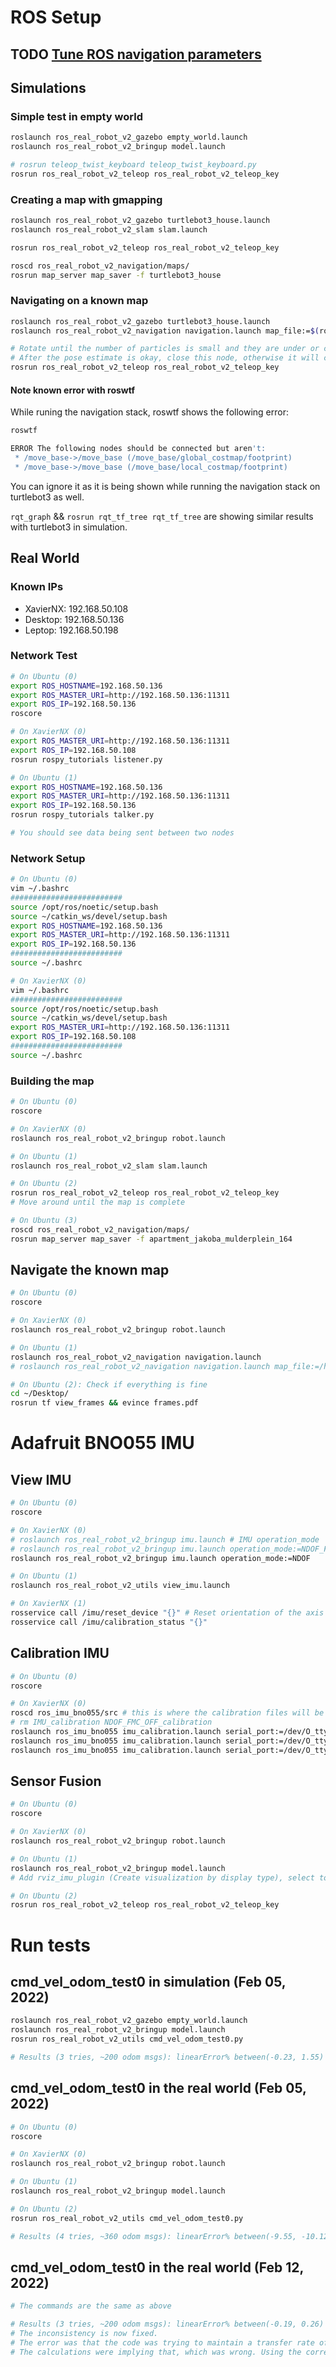 # **ROS Setup**

## TODO [Tune ROS navigation parameters](https://kaiyuzheng.me/documents/navguide.pdf)

## Simulations

### Simple test in empty world
```bash
roslaunch ros_real_robot_v2_gazebo empty_world.launch
roslaunch ros_real_robot_v2_bringup model.launch

# rosrun teleop_twist_keyboard teleop_twist_keyboard.py
rosrun ros_real_robot_v2_teleop ros_real_robot_v2_teleop_key
```

### Creating a map with gmapping
```bash
roslaunch ros_real_robot_v2_gazebo turtlebot3_house.launch
roslaunch ros_real_robot_v2_slam slam.launch

rosrun ros_real_robot_v2_teleop ros_real_robot_v2_teleop_key

roscd ros_real_robot_v2_navigation/maps/
rosrun map_server map_saver -f turtlebot3_house
```

### Navigating on a known map
```bash
roslaunch ros_real_robot_v2_gazebo turtlebot3_house.launch
roslaunch ros_real_robot_v2_navigation navigation.launch map_file:=$(rospack find ros_real_robot_v2_navigation)/maps/turtlebot3_house.yaml

# Rotate until the number of particles is small and they are under or close to the robot
# After the pose estimate is okay, close this node, otherwise it will conflict with the nevigation stack
rosrun ros_real_robot_v2_teleop ros_real_robot_v2_teleop_key
```

#### Note known error with roswtf

While runing the navigation stack, roswtf shows the following error:

```bash
roswtf

ERROR The following nodes should be connected but aren't:
 * /move_base->/move_base (/move_base/global_costmap/footprint)
 * /move_base->/move_base (/move_base/local_costmap/footprint)
```

You can ignore it as it is being shown while running the navigation stack on turtlebot3 as well.

`rqt_graph` && `rosrun rqt_tf_tree rqt_tf_tree` are showing similar results with turtlebot3 in simulation.



## Real World

### Known IPs
- XavierNX:    192.168.50.108
- Desktop:     192.168.50.136
- Leptop:      192.168.50.198

### Network Test

```bash
# On Ubuntu (0)
export ROS_HOSTNAME=192.168.50.136
export ROS_MASTER_URI=http://192.168.50.136:11311
export ROS_IP=192.168.50.136
roscore

# On XavierNX (0)
export ROS_MASTER_URI=http://192.168.50.136:11311
export ROS_IP=192.168.50.108
rosrun rospy_tutorials listener.py

# On Ubuntu (1)
export ROS_HOSTNAME=192.168.50.136
export ROS_MASTER_URI=http://192.168.50.136:11311
export ROS_IP=192.168.50.136
rosrun rospy_tutorials talker.py

# You should see data being sent between two nodes
```

### Network Setup
```bash
# On Ubuntu (0)
vim ~/.bashrc
#########################
source /opt/ros/noetic/setup.bash
source ~/catkin_ws/devel/setup.bash
export ROS_HOSTNAME=192.168.50.136
export ROS_MASTER_URI=http://192.168.50.136:11311
export ROS_IP=192.168.50.136
#########################
source ~/.bashrc

# On XavierNX (0)
vim ~/.bashrc
#########################
source /opt/ros/noetic/setup.bash
source ~/catkin_ws/devel/setup.bash
export ROS_MASTER_URI=http://192.168.50.136:11311
export ROS_IP=192.168.50.108
#########################
source ~/.bashrc
```

### Building the map
```bash
# On Ubuntu (0)
roscore

# On XavierNX (0)
roslaunch ros_real_robot_v2_bringup robot.launch

# On Ubuntu (1)
roslaunch ros_real_robot_v2_slam slam.launch

# On Ubuntu (2)
rosrun ros_real_robot_v2_teleop ros_real_robot_v2_teleop_key
# Move around until the map is complete

# On Ubuntu (3)
roscd ros_real_robot_v2_navigation/maps/
rosrun map_server map_saver -f apartment_jakoba_mulderplein_164
```

## Navigate the known map
```bash
# On Ubuntu (0)
roscore

# On XavierNX (0)
roslaunch ros_real_robot_v2_bringup robot.launch

# On Ubuntu (1)
roslaunch ros_real_robot_v2_navigation navigation.launch
# roslaunch ros_real_robot_v2_navigation navigation.launch map_file:=/home/[USERNAME]/catkin_ws/src/ros_real_robot_v2/ros_real_robot_v2_navigation/maps/apartment1.yaml

# On Ubuntu (2): Check if everything is fine
cd ~/Desktop/
rosrun tf view_frames && evince frames.pdf
```


# Adafruit BNO055 IMU

## View IMU

```bash
# On Ubuntu (0)
roscore

# On XavierNX (0)
# roslaunch ros_real_robot_v2_bringup imu.launch # IMU operation_mode
# roslaunch ros_real_robot_v2_bringup imu.launch operation_mode:=NDOF_FMC_OFF
roslaunch ros_real_robot_v2_bringup imu.launch operation_mode:=NDOF

# On Ubuntu (1)
roslaunch ros_real_robot_v2_utils view_imu.launch

# On XavierNX (1)
rosservice call /imu/reset_device "{}" # Reset orientation of the axis perpendicular to the ground plane
rosservice call /imu/calibration_status "{}"
```


## Calibration IMU

```bash
# On Ubuntu (0)
roscore

# On XavierNX (0)
roscd ros_imu_bno055/src # this is where the calibration files will be stored
# rm IMU_calibration NDOF_FMC_OFF_calibration
roslaunch ros_imu_bno055 imu_calibration.launch serial_port:=/dev/O_ttyUSB1 operation_mode:=IMU
roslaunch ros_imu_bno055 imu_calibration.launch serial_port:=/dev/O_ttyUSB1 operation_mode:=NDOF_FMC_OFF
roslaunch ros_imu_bno055 imu_calibration.launch serial_port:=/dev/O_ttyUSB1 operation_mode:=NDOF
```


## Sensor Fusion

```bash
# On Ubuntu (0)
roscore

# On XavierNX (0)
roslaunch ros_real_robot_v2_bringup robot.launch

# On Ubuntu (1)
roslaunch ros_real_robot_v2_bringup model.launch
# Add rviz_imu_plugin (Create visualization by display type), select topic /imu/data, enable box

# On Ubuntu (2)
rosrun ros_real_robot_v2_teleop ros_real_robot_v2_teleop_key
```


# Run tests

## cmd_vel_odom_test0 in simulation (Feb 05, 2022)
```bash
roslaunch ros_real_robot_v2_gazebo empty_world.launch
roslaunch ros_real_robot_v2_bringup model.launch
rosrun ros_real_robot_v2_utils cmd_vel_odom_test0.py

# Results (3 tries, ~200 odom msgs): linearError% between(-0.23, 1.55) and angularError% between(1.30, 3.13)
```

## cmd_vel_odom_test0 in the real world (Feb 05, 2022)
```bash
# On Ubuntu (0)
roscore

# On XavierNX (0)
roslaunch ros_real_robot_v2_bringup robot.launch

# On Ubuntu (1)
roslaunch ros_real_robot_v2_bringup model.launch

# On Ubuntu (2)
rosrun ros_real_robot_v2_utils cmd_vel_odom_test0.py

# Results (4 tries, ~360 odom msgs): linearError% between(-9.55, -10.12) and angularError% between(-9.93, -10.23)
```

## cmd_vel_odom_test0 in the real world (Feb 12, 2022)
```bash
# The commands are the same as above

# Results (3 tries, ~200 odom msgs): linearError% between(-0.19, 0.26) and angularError% between(-0.09, 0.11)
# The inconsistency is now fixed.
# The error was that the code was trying to maintain a transfer rate of 100Hz but it wasnâ€™t able to.
# The calculations were implying that, which was wrong. Using the correct cycle time (instead of the inferred one) fixed the issue.
```

